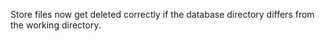 Store files now get deleted correctly if the database directory differs from the
working directory.
